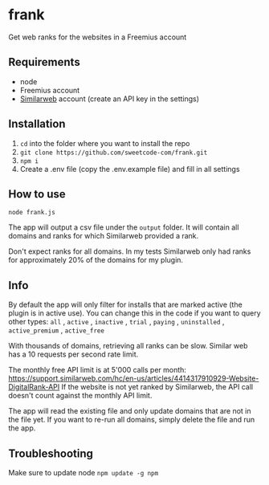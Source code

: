 # frank

Get web ranks for the websites in a Freemius account


## Requirements

- node 
- Freemius account
- [Similarweb](https://www.similarweb.com/) account (create an API key in the settings)

## Installation 

1. `cd` into the folder where you want to install the repo
2. `git clone https://github.com/sweetcode-com/frank.git`
3. `npm i`
4. Create a .env file (copy the .env.example file) and fill in all settings

## How to use

`node frank.js`

The app will output a csv file under the `output` folder. It will contain all domains and ranks for which Similarweb provided a rank.

Don't expect ranks for all domains. In my tests Similarweb only had ranks for approximately 20% of the domains for my plugin. 

## Info

By default the app will only filter for installs that are marked active (the plugin is in active use). You can change this in the code if you want to query other types: `all` , `active` , `inactive` , `trial` , `paying` , `uninstalled` , `active_premium` , `active_free`

With thousands of domains, retrieving all ranks can be slow. Similar web has a 10 requests per second rate limit.

The monthly free API limit is at 5'000 calls per month: https://support.similarweb.com/hc/en-us/articles/4414317910929-Website-DigitalRank-API 
If the website is not yet ranked by Similarweb, the API call doesn't count against the monthly API limit. 

The app will read the existing file and only update domains that are not in the file yet. 
If you want to re-run all domains, simply delete the file and run the app. 

## Troubleshooting 

Make sure to update node `npm update -g npm`